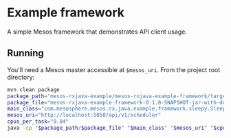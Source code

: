 # Example framework

A simple Mesos framework that demonstrates API client usage.

## Running

You'll need a Mesos master accessible at `$mesos_uri`. From the
project root directory:

```bash
mvn clean package
package_path="mesos-rxjava-example/mesos-rxjava-example-framework/target"
package_file="mesos-rxjava-example-framework-0.1.0-SNAPSHOT-jar-with-dependencies.jar"
main_class="com.mesosphere.mesos.rx.java.example.framework.sleepy.Sleepy"
mesos_uri="http://localhost:5050/api/v1/scheduler"
cpus_per_task="0.04"
java -cp "$package_path/$package_file" "$main_class" "$mesos_uri" "$cpus_per_task"
```
